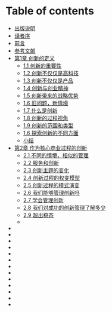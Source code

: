 # Table of contents

* [出版说明](README.md)
* [译者序](Translator-order.md)
* [前言](Foreword.md)
* [参考文献](References.md)
* [第1章 创新的定义](topic-1/README.md)
  * [1.1 创新的重要性](topic\_1/1.1-chuang-xin-de-zhong-yao-xing.md)
  * [1.2 创新不仅仅是高科技](topic\_1/1.2-chuang-xin-bu-jin-jin-shi-gao-ke-ji.md)
  * [1.3 创新不仅仅是产品](topic\_1/1.3-chuang-xin-bu-jin-jin-shi-chan-pin.md)
  * [1.4 创新与创业精神](topic\_1/1.4-chuang-xin-yu-chuang-ye-jing-shen.md)
  * [1.5 创新带来的战略优势](topic\_1/1.5-chuang-xin-dai-lai-de-zhan-lve-you-shi.md)
  * [1.6 旧问题，新情境](topic\_1/1.6-jiu-wen-ti-xin-qing-jing.md)
  * [1.7 什么是创新](topic\_1/1.6-jiu-wen-ti-xin-qing-jing.md)
  * [1.8 创新的过程视角](topic\_1/1.6-jiu-wen-ti-xin-qing-jing.md)
  * [1.9 创新的范围和类型](topic\_1/1.6-jiu-wen-ti-xin-qing-jing.md)
  * [1.6 探索创新的不同方面](topic\_1/1.6-jiu-wen-ti-xin-qing-jing.md)
  * [小结](<README (1).md>)
* [第2章 作为核心商业过程的创新](di-2-zhang-zuo-wei-he-xin-shang-ye-guo-cheng-de-chuang-xin/README.md)
  * [2.1 不同的情境，相似的管理](di-2-zhang-zuo-wei-he-xin-shang-ye-guo-cheng-de-chuang-xin/2.1-bu-tong-de-qing-jing-xiang-si-de-guan-li.md)
  * [2.2 服务和创新](di-2-zhang-zuo-wei-he-xin-shang-ye-guo-cheng-de-chuang-xin/2.2-fu-wu-he-chuang-xin.md)
  * [2.3 创新主题的变化](topic\_1/1.1-chuang-xin-de-zhong-yao-xing.md)
  * [2.4 创新过程的权变模型](topic\_1/1.2-chuang-xin-bu-jin-jin-shi-gao-ke-ji.md)
  * [2.5 创新过程的模式演变](topic\_1/1.3-chuang-xin-bu-jin-jin-shi-chan-pin.md)
  * [2.6 我们能够管理创新吗](topic\_1/1.4-chuang-xin-yu-chuang-ye-jing-shen.md)
  * [2.7 学会管理创新](topic\_1/1.5-chuang-xin-dai-lai-de-zhan-lve-you-shi.md)
  * [2.8 我们对成功的创新管理了解多少](topic\_1/1.6-jiu-wen-ti-xin-qing-jing.md)
  * [2.9 超出稳态](topic\_1/1.6-jiu-wen-ti-xin-qing-jing.md)
  *
*
*
*
*
*
*
*
*
*
*
*
*
*
